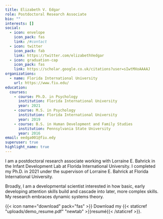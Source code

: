 ```yaml
---
title: Elizabeth V. Edgar
role: Postdoctoral Research Associate
bio: ""
interests: []
social:
  - icon: envelope
    icon_pack: fas
    link: /#contact
  - icon: twitter
    icon_pack: fab
    link: https://twitter.com/elizabethVedgar
  - icon: graduation-cap
    icon_pack: fas
    link: https://scholar.google.co.uk/citations?user=sIwtMXoAAAAJ
organizations:
  - name: Florida International University
    url: https://www.fiu.edu/
education:
  courses:
    - course: Ph.D. in Psychology
      institution: Florida International University
      year: 2021
    - course: M.S. in Psychology
      institution: Florida International University
      year: 2019
    - course: B.S. in Human Development and Family Studies
      institution: Pennsylvania State University
      year: 2016
email: eedga001@fiu.edy
superuser: true
highlight_name: true
---
```

I am a postdoctoral research associate working with Lorraine E. Bahrick in the Infant Development Lab at Florida International University. I completed my Ph.D. in 2021 under the supervison of Lorraine E. Bahrick at Florida International University. 

Broadly, I am a developmental scientist interested in how basic, early developing attention skills build and cascade into later, more complex skills. My research embraces dynamic systems theory. 

{{< icon name="download" pack="fas" >}} Download my {{< staticref "uploads/demo_resume.pdf" "newtab" >}}resumé{{< /staticref >}}.